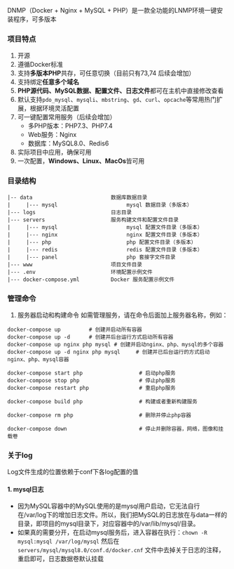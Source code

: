 DNMP（Docker + Nginx + MySQL + PHP）是一款全功能的LNMP环境一键安装程序，可多版本

### 项目特点
1. 开源
2. 遵循Docker标准
3. 支持**多版本PHP**共存，可任意切换（目前只有73,74 后续会增加）
4. 支持绑定**任意多个域名**
5. **PHP源代码、MySQL数据、配置文件、日志文件**都可在主机中直接修改查看
6. 默认支持`pdo_mysql`、`mysqli`、`mbstring`、`gd`、`curl`、`opcache`等常用热门扩展，根据环境灵活配置
7. 可一键配置常用服务（后续会增加）
    - 多PHP版本：PHP7.3、PHP7.4
    - Web服务：Nginx
    - 数据库：MySQL8.0、Redis6
8. 实际项目中应用，确保可用
9. 一次配置，**Windows、Linux、MacOs**皆可用

### 目录结构
```
|-- data                         数据库数据目录
|     |--- mysql                      mysql 数据目录（多版本）
|--- logs                        日志目录
|--- servers                     服务构建文件和配置文件目录
|     |--- mysql                      mysql 配置文件目录（多版本）
|     |--- nginx                      nginx 配置文件目录（多版本）
|     |--- php                        php 配置文件目录（多版本）
|     |--- redis                      redis 配置文件目录（多版本）
|     |--- panel                      php 套接字文件目录
|--- www                         项目文件目录
|--- .env                        环境配置示例文件
|--- docker-compose.yml          Docker 服务配置示例文件
```

### 管理命令
1. 服务器启动和构建命令
如需管理服务，请在命令后面加上服务器名称，例如：
```shell script
docker-compose up         # 创建并启动所有容器
docker-compose up -d      # 创建并后台运行方式启动所有容器
docker-compose up nginx php mysql # 创建并启动nginx、php、mysql的多个容器
docker-compose up -d nginx php mysql     # 创建并已后台运行的方式启动nginx、php、mysql容器

docker-compose start php                  # 启动php服务
docker-compose stop php                   # 停止php服务
docker-compose restart php                # 重启php服务

docker-compose build php                  # 构建或者重新构建服务

docker-compose rm php                     # 删除并停止php容器

docker-compose down                       # 停止并删除容器，网络，图像和挂载卷
```

### 关于log
Log文件生成的位置依赖于conf下各log配置的值
#### 1. mysql日志
- 因为MySQL容器中的MySQL使用的是mysql用户启动，它无法自行在/var/log下的增加日志文件。所以，我们把MySQL的日志放在与data一样的目录，即项目的mysql目录下，对应容器中的/var/lib/mysql/目录。
- 如果真的需要分开，在启动mysql服务后，进入容器在执行：` chown -R mysql:mysql /var/log/mysql ` 然后在` servers/mysql/mysql8.0/conf.d/docker.cnf ` 文件中去掉关于日志的注释，重启即可，日志数据卷默认挂载